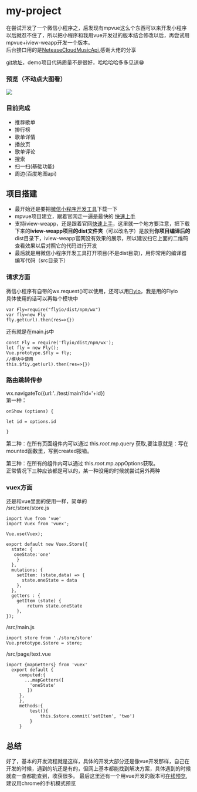 # my-project
在尝试开发了一个微信小程序之，后发现有mpvue这么个东西可以来开发小程序以后就忍不住了，所以把小程序和我用vue开发过的版本结合修改以后，再尝试用mpvue+iview-weapp开发一个版本。   
后台接口用的是[NeteaseCloudMusicApi](https://binaryify.github.io/NeteaseCloudMusicApi/#/),感谢大佬的分享  

[git地址](https://github.com/lucaswww/my-project)，demo项目代码质量不是很好，哈哈哈哈多多见谅😁
### 预览（不动点大图看）
![](https://user-gold-cdn.xitu.io/2018/8/31/1658e1511bcb13fe?w=250&h=450&f=gif&s=4675839)

### 目前完成
* 推荐歌单
* 排行榜
* 歌单详情
* 播放页
* 歌单评论
* 搜索
* 扫一扫(基础功能)
* 周边(百度地图api)

## 项目搭建
* 最开始还是要把[微信小程序开发工具](https://developers.weixin.qq.com/miniprogram/dev/devtools/download.html)下载一下
* mpvue项目建立，跟着官网走一遍是最快的 [快速上手](http://mpvue.com/mpvue/quickstart/)
* 支持iview-weapp，还是跟着官网[快速上手](https://weapp.iviewui.com/docs/guide/start)，这里就一个地方要注意，把下载下来的**iview-weapp项目的dist文件夹**（可以改名字）是放到**你项目编译后的**dist目录下，iview-weapp官网没有效果的展示，所以建议扫它上面的二维码查看效果以后对照它的代码进行开发
* 最后就是用微信小程序开发工具打开项目(不是dist目录)，用你常用的编译器编写代码（src目录下）

### 请求方面
微信小程序有自带的wx.request()可以使用，还可以用[Flyio](https://wendux.github.io/dist/#/doc/flyio/readme)，我是用的Flyio  
具体使用的话可以再每个模块中  
```
var Fly=require("flyio/dist/npm/wx")
var fly=new Fly
fly.get(url).then(res=>{})
```
还有就是在main.js中
```
const Fly = require('flyio/dist/npm/wx');
let fly = new Fly();
Vue.prototype.$fly = fly;
//模块中使用 
this.$fiy.get(url).then(res=>{}) 
```
### 路由跳转传参
wx.navigateTo({url:'../test/main?id='+id})  
第一种： 
```
onShow (options) {

let id = options.id

}
```
第二种：在所有页面组件内可以通过 this.$root.$mp.query 获取,要注意就是：写在mounted函数里，写到created报错。

第三种：在所有的组件内可以通过 this.$root.$mp.appOptions获取。  
正常情况下三种应该都是可以的，某一种没用的时候就尝试另外两种
### vuex方面
还是和vue里面的使用一样，简单的  
/src/store/store.js
```
import Vue from 'vue'
import Vuex from 'vuex';

Vue.use(Vuex);

export default new Vuex.Store({
  state: {
   oneState:'one'
    }
  },
  mutations: {
    setItem: (state,data) => {
      state.oneState = data
    },
  },
  getters : {
    getItem (state) {
        return state.oneState
    },
});

```
/src/main.js
```
import store from './store/store'
Vue.prototype.$store = store;
```
/src/page/text.vue
```
import {mapGetters} from 'vuex'
  export default {
     computed:{
       ...mapGetters([
         'oneState'
        ])
     },
     },
     methods:{
         test(){
             this.$store.commit('setItem', 'two')
         }
     }
```

## 总结
好了，基本的开发流程就是这样，具体的开发大部分还是像vue开发那样，自己在开发的时候，遇到的坑还是有的，但网上基本都能找到解决方案，具体遇到的时候就查一查都能查到，收获很多。
最后这里还有一个用vue开发的版本可[在线预览](http://lucaswww.coding.me/my-music/dist/#/index/Music),建议用chrome的手机模式预览
